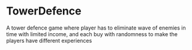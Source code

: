 # TowerDefence
 A tower defence game where player has to eliminate wave of enemies in time with limited income, and each buy with randomness to make the players have different experiences
